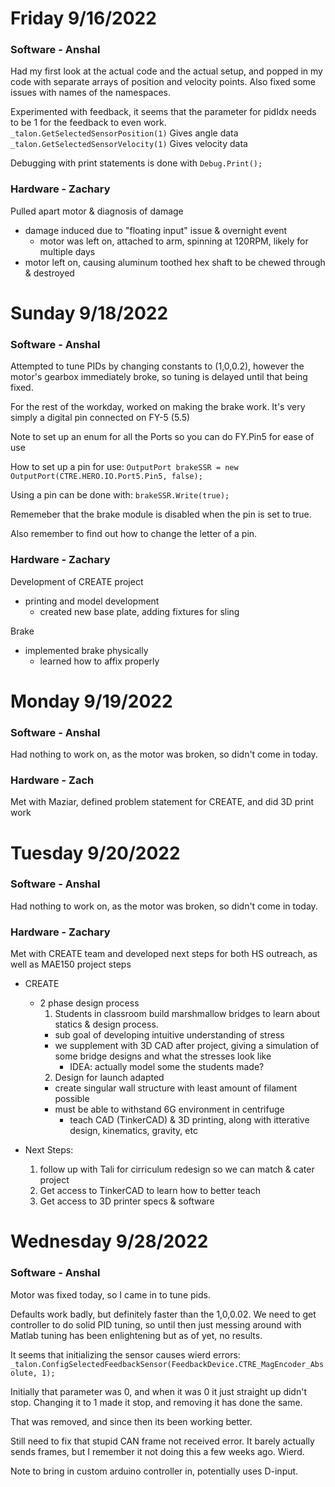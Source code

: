 # Friday 9/16/2022

### Software - Anshal

Had my first look at the actual code and the actual setup, and popped in my code with separate arrays of position and velocity points. Also fixed some issues with names of the namespaces.

Experimented with feedback, it seems that the parameter for pidIdx needs to be 1 for the feedback to even work.
`_talon.GetSelectedSensorPosition(1)` Gives angle data
`_talon.GetSelectedSensorVelocity(1)` Gives velocity data

Debugging with print statements is done with
`Debug.Print();`

### Hardware - Zachary

Pulled apart motor & diagnosis of damage

- damage induced due to "floating input" issue & overnight event
  - motor was left on, attached to arm, spinning at 120RPM, likely for multiple days
- motor left on, causing aluminum toothed hex shaft to be chewed through & destroyed

# Sunday 9/18/2022

### Software - Anshal

Attempted to tune PIDs by changing constants to (1,0,0.2), however the motor's gearbox immediately broke, so tuning is delayed until that being fixed. 

For the rest of the workday, worked on making the brake work. It's very simply a digital pin connected on FY-5 (5.5)

Note to set up an enum for all the Ports so you can do FY.Pin5 for ease of use

How to set up a pin for use:
`OutputPort brakeSSR = new OutputPort(CTRE.HERO.IO.Port5.Pin5, false);`

Using a pin can be done with:
`brakeSSR.Write(true);`

Rememeber that the brake module is disabled when the pin is set to true.

Also remember to find out how to change the letter of a pin.

### Hardware - Zachary

Development of CREATE project

- printing and model development
  - created new base plate, adding fixtures for sling

Brake

- implemented brake physically
  - learned how to affix properly

# Monday 9/19/2022

### Software - Anshal

Had nothing to work on, as the motor was broken, so didn't come in today.

### Hardware - Zach

Met with Maziar, defined problem statement for CREATE, and did 3D print work 

# Tuesday 9/20/2022

### Software - Anshal

Had nothing to work on, as the motor was broken, so didn't come in today.

### Hardware - Zachary

Met with CREATE team and developed next steps for both HS outreach, as well as MAE150 project steps

- CREATE 
  
  - 2 phase design process
    1. Students in classroom build marshmallow bridges to learn about statics & design process.
    - sub goal of developing intuitive understanding of stress
    - we supplement with 3D CAD after project, giving a simulation of some bridge designs and what the stresses look like
      - IDEA: actually model some the students made?
    2. Design for launch adapted
    - create singular wall structure with least amount of filament possible
    - must be able to withstand 6G environment in centrifuge
      - teach CAD (TinkerCAD) & 3D printing, along with itterative design, kinematics, gravity, etc

- Next Steps: 
  
  1. follow up with Tali for cirriculum redesign so we can match & cater project
  2. Get access to TinkerCAD to learn how to better teach
  3. Get access to 3D printer specs & software

# Wednesday 9/28/2022

### Software - Anshal

Motor was fixed today, so I came in to tune pids. 

Defaults work badly, but definitely faster than the 1,0,0.02. We need to get controller to do solid PID tuning, so until then just messing around with Matlab tuning has been enlightening but as of yet, no results.

It seems that initializing the sensor causes wierd errors:
`_talon.ConfigSelectedFeedbackSensor(FeedbackDevice.CTRE_MagEncoder_Absolute, 1);`

Initially that parameter was 0, and when it was 0 it just straight up didn't stop. Changing it to 1 made it stop, and removing it has done the same.

That was removed, and since then its been working better.

Still need to fix that stupid CAN frame not received error. It barely actually sends frames, but I remember it not doing this a few weeks ago. Wierd.

Note to bring in custom arduino controller in, potentially uses D-input.
